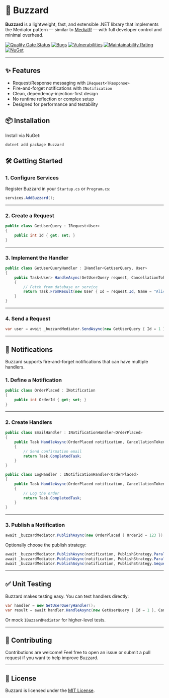 # 🦅 Buzzard
**Buzzard** is a lightweight, fast, and extensible .NET library that implements the Mediator pattern — similar to [MediatR](https://github.com/jbogard/MediatR) — with full developer control and minimal overhead.

[![Quality Gate Status](https://sonarcloud.io/api/project_badges/measure?project=juniorschroder_Buzzard&metric=alert_status)](https://sonarcloud.io/summary/new_code?id=juniorschroder_Buzzard)
[![Bugs](https://sonarcloud.io/api/project_badges/measure?project=juniorschroder_Buzzard&metric=bugs)](https://sonarcloud.io/summary/new_code?id=juniorschroder_Buzzard)
[![Vulnerabilities](https://sonarcloud.io/api/project_badges/measure?project=juniorschroder_Buzzard&metric=vulnerabilities)](https://sonarcloud.io/summary/new_code?id=juniorschroder_Buzzard)
[![Maintainability Rating](https://sonarcloud.io/api/project_badges/measure?project=juniorschroder_Buzzard&metric=sqale_rating)](https://sonarcloud.io/summary/new_code?id=juniorschroder_Buzzard)
[![NuGet](https://img.shields.io/nuget/v/Buzzard.svg?label=NuGet&style=flat-square)](https://www.nuget.org/packages/Buzzard/)

---
## ✨ Features
- Request/Response messaging with `IRequest<TResponse>`
- Fire-and-forget notifications with `INotification`
- Clean, dependency-injection-first design
- No runtime reflection or complex setup
- Designed for performance and testability

## 📦 Installation
Install via NuGet:
```bash
dotnet add package Buzzard
```
## 🛠️ Getting Started

### 1. Configure Services

Register Buzzard in your `Startup.cs` or `Program.cs`:

```csharp
services.AddBuzzard();
```

---
### 2. Create a Request

```csharp
public class GetUserQuery : IRequest<User>
{
    public int Id { get; set; }
}
```

---

### 3. Implement the Handler

```csharp
public class GetUserQueryHandler : IHandler<GetUserQuery, User>
{
    public Task<User> HandleAsync(GetUserQuery request, CancellationToken cancellationToken)
    {
        // Fetch from database or service
        return Task.FromResult(new User { Id = request.Id, Name = "Alice" });
    }
}
```

---

### 4. Send a Request

```csharp
var user = await _buzzardMediator.SendAsync(new GetUserQuery { Id = 1 });
```

---

## 🔔 Notifications

Buzzard supports fire-and-forget notifications that can have multiple handlers.

### 1. Define a Notification

```csharp
public class OrderPlaced : INotification
{
    public int OrderId { get; set; }
}
```

---

### 2. Create Handlers
```csharp
public class EmailHandler : INotificationHandler<OrderPlaced>
{
    public Task HandleAsync(OrderPlaced notification, CancellationToken cancellationToken)
    {
        // Send confirmation email
        return Task.CompletedTask;
    }
}
```

```csharp
public class LogHandler : INotificationHandler<OrderPlaced>
{
    public Task HandleAsync(OrderPlaced notification, CancellationToken cancellationToken)
    {
        // Log the order
        return Task.CompletedTask;
    }
}
```

---

### 3. Publish a Notification

```csharp
await _buzzardMediator.PublishAsync(new OrderPlaced { OrderId = 123 });
```

Optionally choose the publish strategy:

```csharp
await _buzzardMediator.PublishAsync(notification, PublishStrategy.Parallel);         // Background threads
await _buzzardMediator.PublishAsync(notification, PublishStrategy.ParallelWhenAll); // Waits for all
await _buzzardMediator.PublishAsync(notification, PublishStrategy.Sequential);      // Default
```

---

## ✅ Unit Testing
Buzzard makes testing easy. You can test handlers directly:

```csharp
var handler = new GetUserQueryHandler();
var result = await handler.HandleAsync(new GetUserQuery { Id = 1 }, CancellationToken.None);
```

Or mock `IBuzzardMediator` for higher-level tests.

---

## 🤝 Contributing

Contributions are welcome! Feel free to open an issue or submit a pull request if you want to help improve Buzzard.

---

## 📄 License

Buzzard is licensed under the [MIT License](LICENSE).